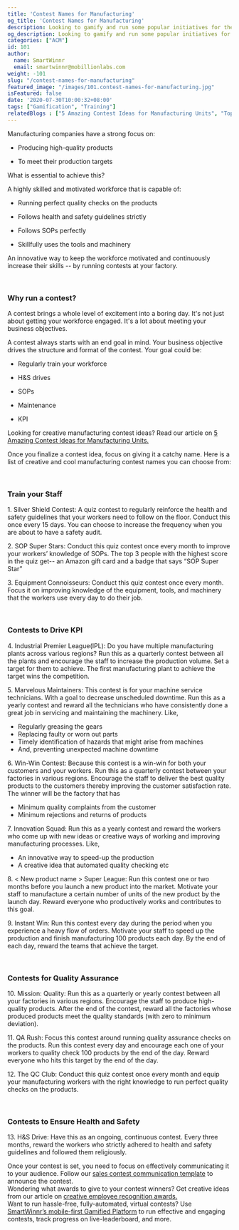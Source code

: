 ```yaml
---
title: 'Contest Names for Manufacturing'
og_title: 'Contest Names for Manufacturing'
description: Looking to gamify and run some popular initiatives for the manufacturing employees in your plants? Train, drive KPI, health and safety, and QA through exciting contests.
og_description: Looking to gamify and run some popular initiatives for the manufacturing employees in your plants? Train, drive KPI, health and safety, and QA through exciting contests.
categories: ["ACM"]
id: 101
author:
  name: SmartWinnr
  email: smartwinnr@mobillionlabs.com
weight: -101
slug: "/contest-names-for-manufacturing"
featured_image: "/images/101.contest-names-for-manufacturing.jpg"
isFeatured: false
date: '2020-07-30T10:00:32+08:00'
tags: ["Gamification", "Training"]
relatedBlogs : ["5 Amazing Contest Ideas for Manufacturing Units", "Top 20 Sales Contest Names", "25 Creative Sales Team Names", "23 Sales incentive ideas to keep your sales team motivated", "Sales Contest Communication Template", "How to Launch a Sales Contest"]
---
```


Manufacturing companies have a strong focus on: 

* Producing high-quality products 

* To meet their production targets

What is essential to achieve this? 

A highly skilled and motivated workforce that is capable of:

* Running perfect quality checks on the products

* Follows health and safety guidelines strictly

* Follows SOPs perfectly

* Skillfully uses the tools and machinery 

An innovative way to keep the workforce motivated and continuously increase their skills -- by running contests at your factory.

<br>

### **Why run a contest?**

A contest brings a whole level of excitement into a boring day. It's not just about getting your workforce engaged. It's a lot about meeting your business objectives. 

A contest always starts with an end goal in mind. Your business objective drives the structure and format of the contest. Your goal could be:

* Regularly train your workforce

* H&S drives

* SOPs

* Maintenance

* KPI

<div class="ml_text_italic ml-margin-bottom10">Looking for creative manufacturing contest ideas? Read our article on <a href="https://www.smartwinnr.com/post/5-amazing-contest-ideas-for-manufacturing-units/" target="_blank" class="ml-desc-text">5 Amazing Contest Ideas for Manufacturing Units.</a></div>  

Once you finalize a contest idea, focus on giving it a catchy name. Here is a list of creative and cool manufacturing contest names you can choose from:

<br>

### **Train your Staff**

<div class="ml-margin-left10">
  <p><span class="ml_text_bold"> 1. Silver Shield Contest: </span>A quiz contest to <span class="ml_highlighted_text">regularly reinforce the health and safety guidelines</span> that your workers need to follow on the floor. Conduct this once every 15 days. You can choose to increase the frequency when you are about to have a safety audit.</p>
  <p><span class="ml_text_bold"> 2. SOP Super Stars: </span>Conduct this quiz contest once every month to improve your workers’ <span class="ml_highlighted_text">knowledge of SOPs.</span> The top 3 people with the highest score in the quiz get-- an Amazon gift card and a badge that says “SOP Super Star” </p>
  <p><span class="ml_text_bold"> 3. Equipment Connoisseurs: </span>Conduct this quiz contest once every month. Focus it on <span class="ml_highlighted_text">improving knowledge of the equipment, tools, and machinery</span> that the workers use every day to do their job.</p>
</div>

<br>

### **Contests to Drive KPI**

<div class="ml-margin-left10">
  <p><span class="ml_text_bold"> 4. Industrial Premier League(IPL): </span>Do you have multiple manufacturing plants across various regions? Run this as a quarterly contest between all the plants and encourage the staff to <span class="ml_highlighted_text">increase the production volume.</span> Set a target for them to achieve. The first manufacturing plant to achieve the target wins the competition.</p>
  <p><span class="ml_text_bold"> 5. Marvelous Maintainers: </span>This contest is for your machine service technicians. With a goal to <span class="ml_highlighted_text">decrease unscheduled downtime.</span> Run this as a yearly contest and reward all the technicians who have consistently done a great job in servicing and maintaining the machinery. Like, </p>
  <ul>
    <li class="ml_font_1">Regularly greasing the gears</li>
    <li class="ml_font_1">Replacing faulty or worn out parts</li>
    <li class="ml_font_1">Timely identification of hazards that might arise from machines</li>
    <li class="ml_font_1">And, preventing unexpected machine downtime</li>
  </ul>
  <p><span class="ml_text_bold"> 6. Win-Win Contest: </span>Because this contest is a win-win for both your customers and your workers. Run this as a quarterly contest between your factories in various regions. Encourage the staff to deliver the best quality products to the customers thereby improving the customer satisfaction rate. The winner will be the factory that has</p>
  <ul>
    <li class="ml_font_1"><span class="ml_highlighted_text">Minimum quality complaints</span> from the customer</li>
    <li class="ml_font_1"><span class="ml_highlighted_text">Minimum rejections and returns</span> of products</li>
  </ul>
  <p><span class="ml_text_bold"> 7. Innovation Squad: </span>Run this as a yearly contest and reward the workers who come up with new ideas or creative ways of working and <span class="ml_highlighted_text">improving manufacturing processes.</span> Like,</p>
  <ul>
    <li class="ml_font_1">An innovative way to speed-up the production</li>
    <li class="ml_font_1">A creative idea that automated quality checking etc</li>
  </ul>
  <p><span class="ml_text_bold"> 8. < New product name > Super League: </span>Run this contest one or two months before you <span class="ml_highlighted_text">launch a new product</span> into the market. Motivate your staff to manufacture a certain number of units of the new product by the launch day. Reward everyone who productively works and contributes to this goal.</p>
  <p><span class="ml_text_bold"> 9. Instant Win: </span>Run this contest every day during the period when you experience a heavy flow of orders. Motivate your staff to <span class="ml_highlighted_text">speed up the production</span> and finish manufacturing 100 products each day. By the end of each day, reward the teams that achieve the target. </p>
</div>

<br>

### **Contests for Quality Assurance**

<div class="ml-margin-left10">
  <p><span class="ml_text_bold"> 10. Mission: Quality: </span>Run this as a quarterly or yearly contest between all your factories in various regions. Encourage the staff to produce high-quality products. After the end of the contest, reward all the factories whose produced products meet the quality standards (with zero to <span class="ml_highlighted_text">minimum deviation</span>).</p>
  <p><span class="ml_text_bold"> 11. QA Rush: </span>Focus this contest around running quality assurance checks on the products. Run this contest every day and encourage each one of your workers to quality check 100 products by the end of the day. Reward everyone who hits this target by the end of the day. </p>
  <p><span class="ml_text_bold"> 12. The QC Club: </span>Conduct this quiz contest once every month and equip your manufacturing workers with the right knowledge to<span class="ml_highlighted_text"> run perfect quality checks </span>on the products.</p>
</div>

<br>

### **Contests to Ensure Health and Safety**

<div class="ml-margin-left10">
  <p><span class="ml_text_bold"> 13. H&S Drive: </span>Have this as an ongoing, continuous contest. Every three months, reward the workers who strictly adhered to health and safety guidelines and followed them religiously.</p>
</div>


<div class="ml_text_italic ml-margin-bottom10">Once your contest is set, you need to focus on effectively communicating it to your audience. Follow our <a href="https://www.smartwinnr.com/post/sales-contest-communication-template/" target="_blank" class="ml-desc-text">sales contest communication template</a> to announce the contest.</div>

<div class="ml_text_italic ml-margin-bottom10">Wondering what awards to give to your contest winners? Get creative ideas from our article on <a href="https://www.smartwinnr.com/post/creative-employee-recognition-award-names/" target="_blank" class="ml-desc-text">creative employee recognition awards.</a></div>

<div class="ml_text_italic ml-margin-bottom10">Want to run hassle-free, fully-automated, virtual contests? Use <a href="https://www.smartwinnr.com/product/sales-contest/" target="_blank" class="ml-desc-text">SmartWinnr’s mobile-first Gamified Platform</a> to run effective and engaging contests, track progress on live-leaderboard, and more.</div>